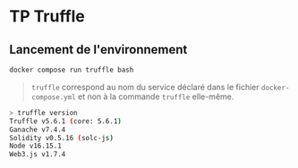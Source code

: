 # TP Truffle

## Lancement de l'environnement

```sh
docker compose run truffle bash
```

> `truffle` correspond au nom du service déclaré dans le fichier `docker-compose.yml` et non à la commande `truffle` elle-même.

```sh
> truffle version
Truffle v5.6.1 (core: 5.6.1)
Ganache v7.4.4
Solidity v0.5.16 (solc-js)
Node v16.15.1
Web3.js v1.7.4
```
